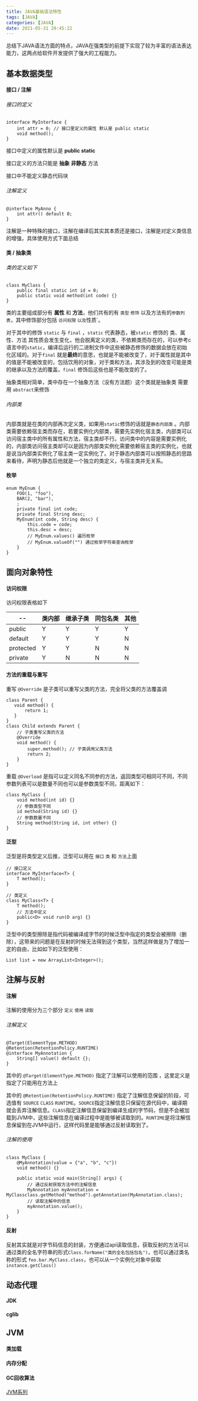 ```yaml
---
title: JAVA基础语法特性
tags: [JAVA]
categories: [JAVA]
date: 2021-05-31 20:45:22
---
```


总结下JAVA语法方面的特点，JAVA在强类型的前提下实现了较为丰富的语法表达能力，这两点给软件开发提供了强大的工程能力。

<!-- more -->

## 基本数据类型

#### 接口 / 注解

###### 接口的定义

```
interface MyInterface {
    int attr = 0; // 接口里定义的属性 默认是 public static
    void method();
}
```

接口中定义的属性默认是 **public static**

接口定义的方法只能是 **抽象** **非静态** 方法

接口中不能定义静态代码块

###### 注解定义

```
@interface MyAnno {
    int attr() default 0;
}
```

注解是一种特殊的接口，注解在编译后其实其本质还是接口，注解是对定义类信息的增强，具体使用方式下面总结

#### 类 / 抽象类

###### 类的定义如下 

```
class MyClass {
    public final static int id = 0;
    public static void method(int code) {}
}
```

类的主要组成部分有 **属性** 和 **方法**，他们共有的有 `类型` `修饰` 以及方法有的`参数列表`，其中修饰部分包括 `访问权限` `以及`性质`。

对于其中的修饰 `static` 与 `final` ，`static` 代表静态，被`static` 修饰的 类、属性、方法 其性质会发生变化，他会脱离定义的类，不依赖类而存在的，可以参考c语言中的`static`，编译后运行的二进制文件中这些被静态修饰的数据会放在初始化区域的。对于`final` 就是**最终**的意思，也就是不能被改变了，对于属性就是其中的值是不能被改变的，包括饮用的对象，对于类和方法，其涉及到的改变可能是类的继承以及方法的覆盖，`final` 修饰后这些也是不能改变的了。

抽象类相对简单，类中存在一个抽象方法（没有方法题）这个类就是抽象类 需要用 `abstract`来修饰

###### 内部类

内部类就是在类的内部再次定义类，如果用`static`修饰的话就是`静态内部类` 。内部类需要依赖宿主类而存在，若要实例化内部类，需要先实例化宿主类，内部类可以访问宿主类中的所有属性和方法，宿主类却不行。访问类中的内容是需要实例化的，内部类访问宿主类却可以是因为内部类实例化需要依赖宿主类的实例化，也就是说当内部类实例化了宿主类一定实例化了。对于静态内部类可以按照静态的思路来看待，声明为静态后他就是一个独立的类定义，与宿主类并无关系。

#### 枚举

```
enum MyEnum {
    FOO(1, "foo"),
    BAR(2, "bar"),
    ;
    private final int code;
    private final String desc;
    MyEnum(int code, String desc) {
        this.code = code;
        this.desc = desc;
        // MyEnum.values() 遍历枚举
        // MyEnum.valueOf("") 通过枚举字符串查询枚举
    }
}
```

## 面向对象特性

#### 访问权限

访问权限表格如下

| --        | 类内部 | 继承子类 | 同包名类 | 其他 |
| --------- | ------ | -------- | -------- | ---- |
| public    | Y      | Y        | Y        | Y    |
| default   | Y      | Y        | Y        | N    |
| protected | Y      | Y        | N        | N    |
| private   | Y      | N        | N        | N    |



#### 方法的重载与重写

重写 `@Override` 是子类可以重写父类的方法，完全将父类的方法覆盖调

```
class Parent {
   void method() {
       return 1;
   }
}
class Child extends Parent {
    // 子类重写父类的方法
    @Override
    void method() {
        super.method(); // 子类调用父类方法
        return 2;
    }
}
```

重载 `@Overload` 是指可以定义同名不同参的方法，返回类型可相同可不同，不同参数列表可以是数量不同也可以是参数类型不同，距离如下：

```
class MyClass {
    void method(int id) {}
    // 参数类型不同
    id method(String id) {}
    // 参数数量不同
    String method(String id, int other) {}
}
```



#### 泛型

泛型是将类型定义后推，泛型可以用在 `接口` `类` 和 `方法`上面

```
// 接口定义
interface MyInterface<T> {
    T method();
}

// 类定义
class MyClass<T> {
    T method();
    // 方法中定义
    public<D> void run(D arg) {}
}
```

泛型中的类型擦除是指代码被编译成字节的时候泛型中指定的类型会被擦除（删除），这带来的问题是在反射的时候无法得到这个类型，当然这样做是为了增加一定的自由，比如如下的泛型使用：

```
List list = new ArrayList<Integer>();
```



## 注解与反射

#### 注解

注解的使用分为三个部分 `定义` `使用` `读取`

###### 注解定义

```
@Target(ElementType.METHOD)
@Retention(RetentionPolicy.RUNTIME)
@interface MyAnnotation {
    String[] value() default {};
}
```

其中的 `@Target(ElementType.METHOD)` 指定了注解可以使用的范围 ，这里定义是指定了只能用在方法上

其中的 `@Retention(RetentionPolicy.RUNTIME)` 指定了注解信息保留的阶段，可选值有 `SOURCE` `CLASS` `RUNTIME`。`SOURCE`指定注解信息只保留在源代码中，编译期就会丢弃注解信息。`CLASS`指定注解信息保留到编译生成的字节码，但是不会被加载到JVM中，这些注解信息在编译过程中是能够被读取到的。`RUNTIME`是将注解信息保留到在JVM中运行，这样代码里是能够通过反射读取到了。

###### 注解的使用

```
class MyClass {
    @MyAnnotation(value = {"a", "b", "c"})
    void method() {}
    
    public static void main(String[] args) {
        // 通过反射获取方法中的注解信息
        MyAnnotation myAnnotation = MyClassclass.getMethod("method").getAnnotation(MyAnnotation.class);
        // 读取注解中的信息
        myAnnotation.value();
    }
}
```

#### 反射

反射其实就是对字节码信息的封装，方便通过api读取信息，获取反射的方法可以通过类的全名字符串的形式`Class.forName("类的全名包括包名")`，也可以通过类名称的形式 `foo.bar.MyClass.class`，也可以从一个实例化对象中获取 `instance.getClass()`

## 动态代理

#### JDK

#### cglib



## JVM

#### 类加载

#### 内存分配

#### GC回收算法

[JVM系列](https://mp.weixin.qq.com/mp/appmsgalbum?__biz=MzI4NDY5Mjc1Mg==&action=getalbum&album_id=1326602114365276164)